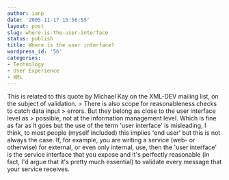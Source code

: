 ```yaml
---
author: ianp
date: '2005-11-17 15:56:55'
layout: post
slug: where-is-the-user-interface
status: publish
title: Where is the user interface?
wordpress_id: '56'
categories:
- Technology
- User Experience
- XML
---
```


This is related to this quote by Michael Kay on the XML-DEV mailing
list, on the subject of validation. \> There is also scope for
reasonableness checks to catch data input \> errors. But they belong as
close to the user interface level as \> possible, not at the information
management level. Which is fine as far as it goes but the use of the
term 'user interface' is misleading, I think, to most people (myself
included) this implies 'end user' but this is not always the case. If,
for example, you are writing a service (web- or otherwise) for external,
or even only internal, use, then the 'user interface' is the service
interface that you expose and it's perfectly reasonable (in fact, I'd
argue that it's pretty much essential) to validate every message that
your service receives.
